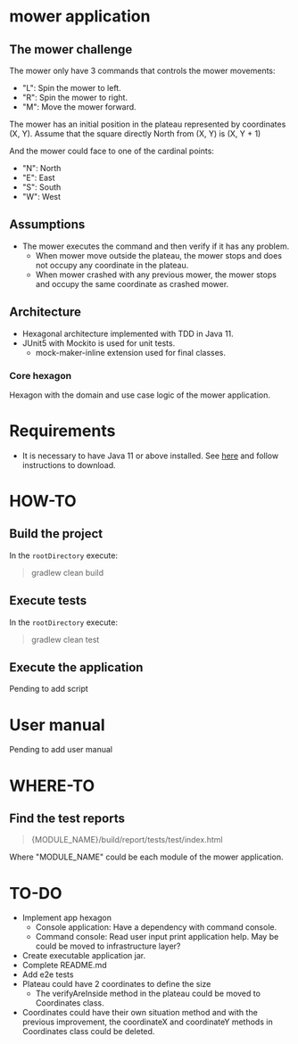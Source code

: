 # mower application

## The mower challenge

The mower only have 3 commands that controls the mower movements:

- "L": Spin the mower to left.
- "R": Spin the mower to right.
- "M": Move the mower forward.

The mower has an initial position in the plateau represented by coordinates (X, Y). Assume that the square directly
North from (X, Y) is (X, Y + 1)

And the mower could face to one of the cardinal points:

- "N": North
- "E": East
- "S": South
- "W": West

## Assumptions

- The mower executes the command and then verify if it has any problem.
    - When mower move outside the plateau, the mower stops and does not occupy any coordinate in the plateau.
    - When mower crashed with any previous mower, the mower stops and occupy the same coordinate as crashed mower.

## Architecture

- Hexagonal architecture implemented with TDD in Java 11.
- JUnit5 with Mockito is used for unit tests.
    + mock-maker-inline extension used for final classes.

### Core hexagon

Hexagon with the domain and use case logic of the mower application.

# Requirements

- It is necessary to have Java 11 or above installed.
  See [here](https://www.oracle.com/es/java/technologies/javase-downloads.html) and follow instructions to download.

# HOW-TO

## Build the project

In the `rootDirectory` execute:

> gradlew clean build

## Execute tests

In the `rootDirectory` execute:

> gradlew clean test

## Execute the application

Pending to add script

# User manual

Pending to add user manual

# WHERE-TO

## Find the test reports

> {MODULE_NAME}/build/report/tests/test/index.html

Where "MODULE_NAME" could be each module of the mower application.

# TO-DO

- Implement app hexagon
    + Console application: Have a dependency with command console.
    + Command console: Read user input print application help. May be could be moved to infrastructure layer?
- Create executable application jar.
- Complete README.md
- Add e2e tests
- Plateau could have 2 coordinates to define the size
    + The verifyAreInside method in the plateau could be moved to Coordinates class.
- Coordinates could have their own situation method and with the previous improvement, the coordinateX and coordinateY
  methods in Coordinates class could be deleted.
